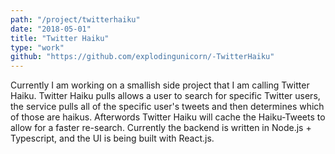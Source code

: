 ```yaml
---
path: "/project/twitterhaiku"
date: "2018-05-01"
title: "Twitter Haiku"
type: "work"
github: "https://github.com/explodingunicorn/-TwitterHaiku"
---
```


Currently I am working on a smallish side project that I am calling Twitter Haiku. Twitter Haiku pulls allows a user to search for specific Twitter users, the service pulls all of the specific user's tweets and then determines which of those are haikus. Afterwords Twitter Haiku will cache the Haiku-Tweets to allow for a faster re-search. Currently the backend is written in Node.js + Typescript, and the UI is being built with React.js.
